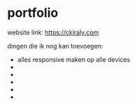 # portfolio

website link: https://ckiraly.com

dingen die ik nog kan toevoegen:
- alles responsive maken op alle devices
- 
- 
-  
- 
- 

